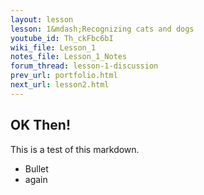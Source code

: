 ```yaml
---
layout: lesson
lesson: 1&mdash;Recognizing cats and dogs
youtube_id: Th_ckFbc6bI
wiki_file: Lesson_1
notes_file: Lesson_1_Notes
forum_thread: lesson-1-discussion
prev_url: portfolio.html
next_url: lesson2.html
---
```

## OK Then!

This is a test of this markdown.

* Bullet
* again


